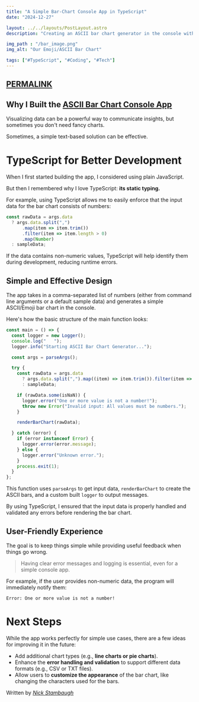 ```yaml
---
title: "A Simple Bar-Chart Console App in TypeScript"
date: "2024-12-27"

layout: ../../layouts/PostLayout.astro
description: "Creating an ASCII bar chart generator in the console with TypeScript."

img_path : "/bar_image.png"
img_alt: "Our Emoji/ASCII Bar Chart"

tags: ["#TypeScript", "#Coding", "#Tech"]
---
```


## [PERMALINK](https://sieep-coding.github.io/posts/LINQ-and-being-declarative#TypeScript_for_Better_Development)

## Why I Built the [ASCII Bar Chart Console App](https://github.com/Sieep-Coding/ascii-bar-chart)

Visualizing data can be a powerful way to communicate insights, but sometimes you don't need fancy charts. 

Sometimes, a simple text-based solution can be effective.

# TypeScript for Better Development

When I first started building the app, I considered using plain JavaScript. 

But then I remembered why I love TypeScript: **its static typing.** 

For example, using TypeScript allows me to easily enforce that the input data for the bar chart consists of numbers:

```typescript
const rawData = args.data
  ? args.data.split(",")
      .map(item => item.trim())
      .filter(item => item.length > 0)
      .map(Number)
  : sampleData;
```

If the data contains non-numeric values, TypeScript will help identify them during development, reducing runtime errors.

## Simple and Effective Design

The app takes in a comma-separated list of numbers (either from command line arguments or a default sample data) and generates a simple ASCII/Emoji bar chart in the console. 

Here's how the basic structure of the main function looks:
```typescript
const main = () => {
  const logger = new Logger();
  console.log("   ");
  logger.info("Starting ASCII Bar Chart Generator...");

  const args = parseArgs();

  try {
    const rawData = args.data
      ? args.data.split(",").map((item) => item.trim()).filter(item => item.length > 0).map(Number)
      : sampleData;

    if (rawData.some(isNaN)) {
      logger.error("One or more value is not a number!");
      throw new Error("Invalid input: All values must be numbers.");
    }

    renderBarChart(rawData);

  } catch (error) {
    if (error instanceof Error) {
      logger.error(error.message);
    } else {
      logger.error("Unknown error.");
    }
    process.exit(1);
  }
};
```

This function uses `parseArgs` to get input data, `renderBarChart` to create the ASCII bars, and a custom built `logger` to output messages. 

By using TypeScript, I ensured that the input data is properly handled and validated any errors before rendering the bar chart.

## User-Friendly Experience

The goal is to keep things simple while providing useful feedback when things go wrong.

> Having clear error messages and logging is essential, even for a simple console app.

For example, if the user provides non-numeric data, the program will immediately notify them:

```text
Error: One or more value is not a number!
```

# Next Steps

While the app works perfectly for simple use cases, there are a few ideas for improving it in the future:

- Add additional chart types (e.g., **line charts or pie charts**).
- Enhance the **error handling and validation** to support different data formats (e.g., CSV or TXT files).
- Allow users to **customize the appearance** of the bar chart, like changing the characters used for the bars.

Written by [_Nick Stambaugh_](https://www.linkedin.com/in/nick-s-694241139/)